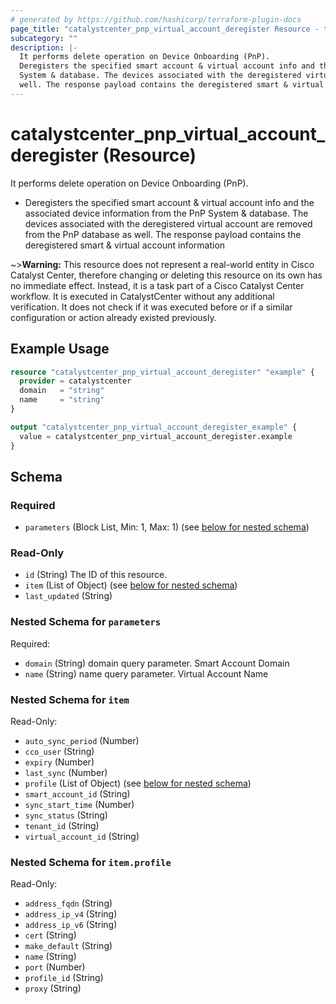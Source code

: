 ```yaml
---
# generated by https://github.com/hashicorp/terraform-plugin-docs
page_title: "catalystcenter_pnp_virtual_account_deregister Resource - terraform-provider-catalystcenter"
subcategory: ""
description: |-
  It performs delete operation on Device Onboarding (PnP).
  Deregisters the specified smart account & virtual account info and the associated device information from the PnP
  System & database. The devices associated with the deregistered virtual account are removed from the PnP database as
  well. The response payload contains the deregistered smart & virtual account information
---
```


# catalystcenter_pnp_virtual_account_deregister (Resource)

It performs delete operation on Device Onboarding (PnP).

- Deregisters the specified smart account & virtual account info and the associated device information from the PnP
System & database. The devices associated with the deregistered virtual account are removed from the PnP database as
well. The response payload contains the deregistered smart & virtual account information


~>**Warning:**
This resource does not represent a real-world entity in Cisco Catalyst Center, therefore changing or deleting this resource on its own has no immediate effect.
Instead, it is a task part of a Cisco Catalyst Center workflow. It is executed in CatalystCenter without any additional verification. It does not check if it was executed before or if a similar configuration or action already existed previously.

## Example Usage

```terraform
resource "catalystcenter_pnp_virtual_account_deregister" "example" {
  provider = catalystcenter
  domain   = "string"
  name     = "string"
}

output "catalystcenter_pnp_virtual_account_deregister_example" {
  value = catalystcenter_pnp_virtual_account_deregister.example
}
```

<!-- schema generated by tfplugindocs -->
## Schema

### Required

- `parameters` (Block List, Min: 1, Max: 1) (see [below for nested schema](#nestedblock--parameters))

### Read-Only

- `id` (String) The ID of this resource.
- `item` (List of Object) (see [below for nested schema](#nestedatt--item))
- `last_updated` (String)

<a id="nestedblock--parameters"></a>
### Nested Schema for `parameters`

Required:

- `domain` (String) domain query parameter. Smart Account Domain
- `name` (String) name query parameter. Virtual Account Name


<a id="nestedatt--item"></a>
### Nested Schema for `item`

Read-Only:

- `auto_sync_period` (Number)
- `cco_user` (String)
- `expiry` (Number)
- `last_sync` (Number)
- `profile` (List of Object) (see [below for nested schema](#nestedobjatt--item--profile))
- `smart_account_id` (String)
- `sync_start_time` (Number)
- `sync_status` (String)
- `tenant_id` (String)
- `virtual_account_id` (String)

<a id="nestedobjatt--item--profile"></a>
### Nested Schema for `item.profile`

Read-Only:

- `address_fqdn` (String)
- `address_ip_v4` (String)
- `address_ip_v6` (String)
- `cert` (String)
- `make_default` (String)
- `name` (String)
- `port` (Number)
- `profile_id` (String)
- `proxy` (String)
